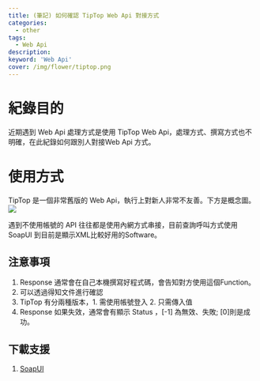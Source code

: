 ```yaml
---
title: (筆記) 如何確認 TipTop Web Api 對接方式
categories: 
  - other
tags: 
  - Web Api
description:
keyword: 'Web Api'
cover: /img/flower/tiptop.png
---
```


# 紀錄目的
近期遇到 Web Api 處理方式是使用 TipTop Web Api，處理方式、撰寫方式也不明確，在此紀錄如何跟別人對接Web Api 方式。

# 使用方式
TipTop 是一個非常舊版的 Web Api，執行上對新人非常不友善。下方是概念圖。
![](/img/flower/tiptop.png)

遇到不使用帳號的 API 往往都是使用內網方式串接，目前查詢呼叫方式使用 SoapUI 到目前是顯示XML比較好用的Software。

## 注意事項
1. Response 通常會在自己本機撰寫好程式碼，會告知對方使用這個Function。
2. 可以透過得知文件進行確認
3. TipTop 有分兩種版本，1. 需使用帳號登入 2. 只需傳入值
4. Response 如果失效，通常會有顯示 Status ，[-1] 為無效、失敗; [0]則是成功。

## 下載支援 
1. [SoapUI](https://www.soapui.org/downloads/soapui/)

